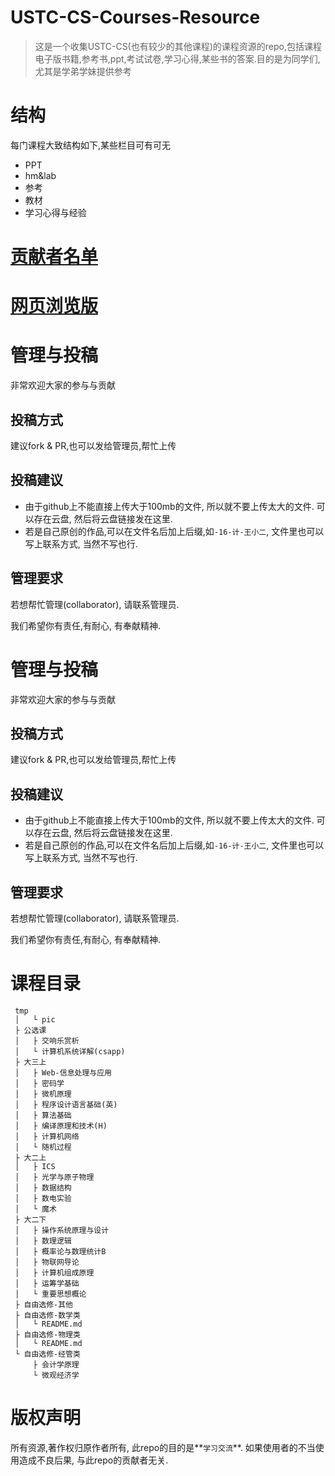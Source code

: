 # USTC-CS-Courses-Resource
>这是一个收集USTC-CS(也有较少的其他课程)的课程资源的repo,包括课程电子版书籍,参考书,ppt,考试试卷,学习心得,某些书的答案.目的是为同学们,尤其是学弟学妹提供参考

# 结构
每门课程大致结构如下,某些栏目可有可无
* PPT
* hm&lab
* 参考
* 教材
* 学习心得与经验

# [贡献者名单](https://github.com/USTC-Courses/CS/graphs/contributors)
# [网页浏览版](https://mbinary.coding.me/ustc-cs/)

# 管理与投稿
非常欢迎大家的参与与贡献

## 投稿方式
建议fork & PR,也可以发给管理员,帮忙上传 
## 投稿建议
* 由于github上不能直接上传大于100mb的文件, 所以就不要上传太大的文件. 可以存在云盘, 然后将云盘链接发在这里.
* 若是自己原创的作品,可以在文件名后加上后缀,如`-16-计-王小二`, 文件里也可以写上联系方式, 当然不写也行.
## 管理要求
若想帮忙管理(collaborator), 请联系管理员. 

我们希望你有责任,有耐心, 有奉献精神.


# 管理与投稿
非常欢迎大家的参与与贡献

## 投稿方式
建议fork & PR,也可以发给管理员,帮忙上传 
## 投稿建议
* 由于github上不能直接上传大于100mb的文件, 所以就不要上传太大的文件. 可以存在云盘, 然后将云盘链接发在这里.
* 若是自己原创的作品,可以在文件名后加上后缀,如`-16-计-王小二`, 文件里也可以写上联系方式, 当然不写也行.
## 管理要求
若想帮忙管理(collaborator), 请联系管理员. 

我们希望你有责任,有耐心, 有奉献精神.

# 课程目录
```
 tmp
 │   └ pic
 ├ 公选课
 │   ├ 交响乐赏析
 │   └ 计算机系统详解(csapp)
 ├ 大三上
 │   ├ Web-信息处理与应用
 │   ├ 密码学
 │   ├ 微机原理
 │   ├ 程序设计语言基础(英)
 │   ├ 算法基础
 │   ├ 编译原理和技术(H)
 │   ├ 计算机网络
 │   └ 随机过程
 ├ 大二上
 │   ├ ICS
 │   ├ 光学与原子物理
 │   ├ 数据结构
 │   ├ 数电实验
 │   └ 魔术
 ├ 大二下
 │   ├ 操作系统原理与设计
 │   ├ 数理逻辑
 │   ├ 概率论与数理统计B
 │   ├ 物联网导论
 │   ├ 计算机组成原理
 │   ├ 运筹学基础
 │   └ 重要思想概论
 ├ 自由选修-其他
 ├ 自由选修-数学类
 │   └ README.md
 ├ 自由选修-物理类
 │   └ README.md
 └ 自由选修-经管类
     ├ 会计学原理
     └ 微观经济学
``` 
# 版权声明
所有资源,著作权归原作者所有, 此repo的目的是**`学习交流`**.
如果使用者的不当使用造成不良后果, 与此repo的贡献者无关.


